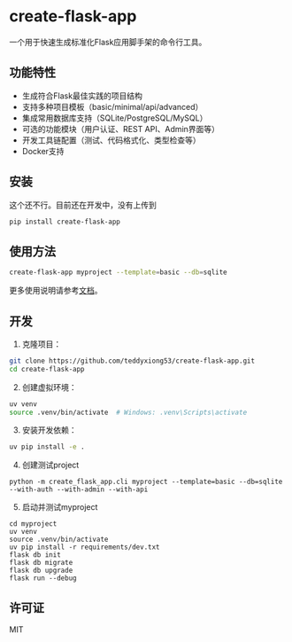 # create-flask-app

一个用于快速生成标准化Flask应用脚手架的命令行工具。

## 功能特性

- 生成符合Flask最佳实践的项目结构
- 支持多种项目模板（basic/minimal/api/advanced）
- 集成常用数据库支持（SQLite/PostgreSQL/MySQL）
- 可选的功能模块（用户认证、REST API、Admin界面等）
- 开发工具链配置（测试、代码格式化、类型检查等）
- Docker支持

## 安装

这个还不行。目前还在开发中，没有上传到


```bash
pip install create-flask-app
```

## 使用方法

```bash
create-flask-app myproject --template=basic --db=sqlite
```

更多使用说明请参考[文档](docs/README.md)。

## 开发

1. 克隆项目：

```bash
git clone https://github.com/teddyxiong53/create-flask-app.git
cd create-flask-app
```

2. 创建虚拟环境：

```bash
uv venv
source .venv/bin/activate  # Windows: .venv\Scripts\activate
```

3. 安装开发依赖：

```bash
uv pip install -e .
```

4. 创建测试project

```
python -m create_flask_app.cli myproject --template=basic --db=sqlite --with-auth --with-admin --with-api
```

5. 启动并测试myproject

```
cd myproject
uv venv
source .venv/bin/activate
uv pip install -r requirements/dev.txt
flask db init
flask db migrate
flask db upgrade
flask run --debug
```



## 许可证

MIT